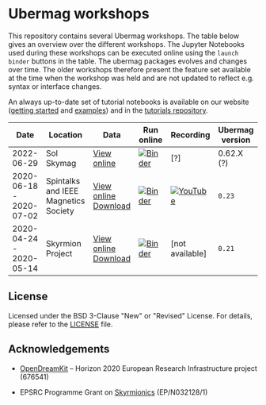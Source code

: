 # Ubermag workshops

This repository contains several Ubermag workshops. The table below gives an overview over the different workshops. The Jupyter Notebooks used during these workshops can be executed online using the `launch binder` buttons in the table. The ubermag packages evolves and changes over time. The older workshops therefore present the feature set available at the time when the workshop was held and are not updated to reflect e.g. syntax or interface changes.

An always up-to-date set of tutorial notebooks is available on our website ([getting started](https://ubermag.github.io/getting-started/index.html) and [examples](https://ubermag.github.io/examples/index.html)) and in the [tutorials repository](https://github.com/ubermag/tutorials).


| Date | Location | Data | Run online | Recording | Ubermag version |
| ---- | -------- | ---- | ---------- | --------- | --------------- |
| 2022-06-29 | Sol Skymag | [View online](https://github.com/lang-m/ubermag-workshop-rearrangement/tree/2022-06-29) | [![Binder](https://mybinder.org/badge_logo.svg)](https://mybinder.org/v2/gh/lang-m/ubermag-workshop-rearrangement/2022-06-29?urlpath=lab/tree/tutorials/index.ipynb) | [?] | 0.62.X (?) |
| 2020-06-18 - 2020-07-02 | Spintalks and IEEE Magnetics Society | [View online](https://github.com/lang-m/ubermag-workshop-rearrangement/tree/2020-06-18_2020-07-02) [Download](https://github.com/lang-m/ubermag-workshop-rearrangement/releases/tag/2020-06-18_v1) | [![Binder](https://mybinder.org/badge_logo.svg)](https://mybinder.org/v2/gh/lang-m/ubermag-workshop-rearrangement/2020-06-18_2020-07-02?urlpath=lab/tree/tutorials/index.ipynb) | [![YouTube](https://img.shields.io/badge/YouTube-ubermag-red)](https://www.youtube.com/channel/UC7MSqVQSMFV42R1jAYmKGLg) | `0.23` |
| 2020-04-24 - 2020-05-14 | Skyrmion Project | [View online](https://github.com/lang-m/ubermag-workshop-rearrangement/tree/2020-04-25_2020-05-14) [Download](https://github.com/lang-m/ubermag-workshop-rearrangement/releases/tag/2020-04-24_v1) | [![Binder](https://mybinder.org/badge_logo.svg)](https://mybinder.org/v2/gh/lang-m/ubermag-workshop-rearrangement/2020-04-25_2020-05-17?urlpath=lab/tree/tutorials/index.ipynb) | [not available] | `0.21` |



## License

Licensed under the BSD 3-Clause "New" or "Revised" License. For details, please refer to the [LICENSE](LICENSE) file.

## Acknowledgements

- [OpenDreamKit](http://opendreamkit.org/) – Horizon 2020 European Research Infrastructure project (676541)

- EPSRC Programme Grant on [Skyrmionics](http://www.skyrmions.ac.uk) (EP/N032128/1)
